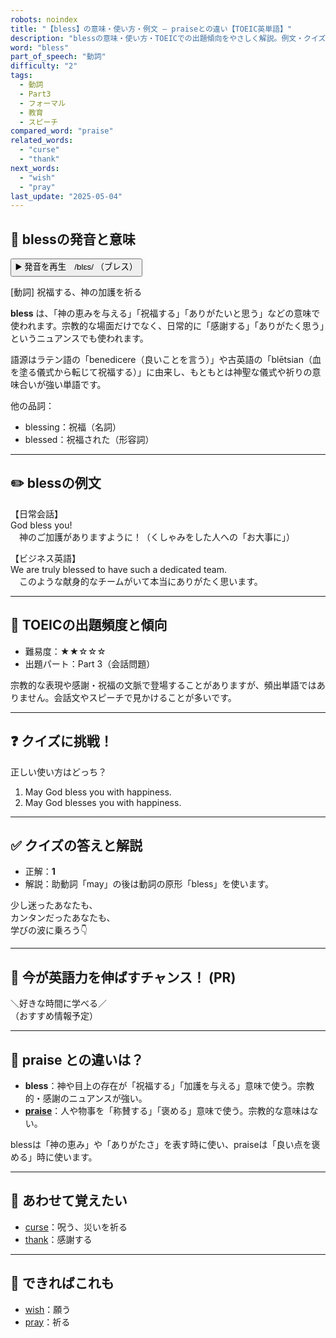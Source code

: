```yaml
---
robots: noindex
title: "【bless】の意味・使い方・例文 ― praiseとの違い【TOEIC英単語】"
description: "blessの意味・使い方・TOEICでの出題傾向をやさしく解説。例文・クイズ付きでpraiseとの違いもわかりやすく学べます。"
word: "bless"
part_of_speech: "動詞"
difficulty: "2"
tags:
  - 動詞
  - Part3
  - フォーマル
  - 教育
  - スピーチ
compared_word: "praise"
related_words:
  - "curse"
  - "thank"
next_words:
  - "wish"
  - "pray"
last_update: "2025-05-04"
---
```


## 🔰 blessの発音と意味

<button class="play-audio" onclick="playTTS('bless')">
  <span class="play-audio-main">
    ▶️ 発音を再生　/blɛs/
  </span>
  <span class="play-audio-sub">
    （ブレス）
  </span>
</button>

[動詞] 祝福する、神の加護を祈る

**bless** は、「神の恵みを与える」「祝福する」「ありがたいと思う」などの意味で使われます。宗教的な場面だけでなく、日常的に「感謝する」「ありがたく思う」というニュアンスでも使われます。

語源はラテン語の「benedicere（良いことを言う）」や古英語の「blētsian（血を塗る儀式から転じて祝福する）」に由来し、もともとは神聖な儀式や祈りの意味合いが強い単語です。

他の品詞：  
- blessing：祝福（名詞）
- blessed：祝福された（形容詞）

---

## ✏️ blessの例文

【日常会話】  
God bless you!  
　神のご加護がありますように！（くしゃみをした人への「お大事に」）

【ビジネス英語】  
We are truly blessed to have such a dedicated team.  
　このような献身的なチームがいて本当にありがたく思います。

---

## 🎯 TOEICの出題頻度と傾向

- 難易度：★★☆☆☆
- 出題パート：Part 3（会話問題）

宗教的な表現や感謝・祝福の文脈で登場することがありますが、頻出単語ではありません。会話文やスピーチで見かけることが多いです。

---

## ❓ クイズに挑戦！

正しい使い方はどっち？

1. May God bless you with happiness.  
2. May God blesses you with happiness.

---

## ✅ クイズの答えと解説

- 正解：**1**
- 解説：助動詞「may」の後は動詞の原形「bless」を使います。

少し迷ったあなたも、  
カンタンだったあなたも、  
学びの波に乗ろう👇️

---

## 🚀 今が英語力を伸ばすチャンス！ (PR)

<div class="info-center">
＼好きな時間に学べる／<br>  
（おすすめ情報予定）
</div>

---

## 🤔  praise との違いは？

- **bless**：神や目上の存在が「祝福する」「加護を与える」意味で使う。宗教的・感謝のニュアンスが強い。
- **[praise](/praise)**：人や物事を「称賛する」「褒める」意味で使う。宗教的な意味はない。

blessは「神の恵み」や「ありがたさ」を表す時に使い、praiseは「良い点を褒める」時に使います。

---

## 🧩 あわせて覚えたい

- [curse](/curse)：呪う、災いを祈る
- [thank](/thank)：感謝する

---

## 📖 できればこれも

- [wish](/wish)：願う
- [pray](/pray)：祈る

<!-- cvid: aid01_bid36 -->
